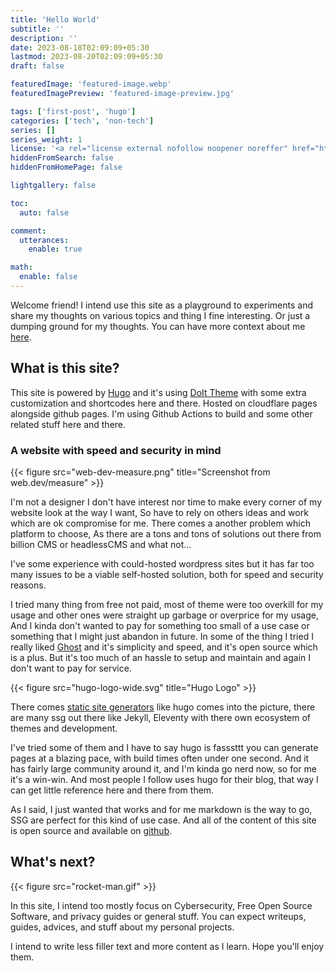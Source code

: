 ```yaml
---
title: 'Hello World'
subtitle: ''
description: ''
date: 2023-08-18T02:09:09+05:30
lastmod: 2023-08-20T02:09:09+05:30
draft: false

featuredImage: 'featured-image.webp'
featuredImagePreview: 'featured-image-preview.jpg'

tags: ['first-post', 'hugo']
categories: ['tech', 'non-tech']
series: []
series_weight: 1
license: '<a rel="license external nofollow noopener noreffer" href="https://creativecommons.org/licenses/by-nc/4.0/" target="_blank">CC BY-NC 4.0</a>'
hiddenFromSearch: false
hiddenFromHomePage: false

lightgallery: false

toc:
  auto: false

comment:
  utterances:
    enable: true

math:
  enable: false
---
```


Welcome friend! I intend use this site as a playground to experiments and share my thoughts on various topics and thing I fine interesting. Or just a dumping ground for my thoughts. You can have more context about me [here](/about/).

## What is this site?

This site is powered by [Hugo](https://gohugo.io/) and it's using [DoIt Theme](https://hugodoit.pages.dev) with some extra customization and shortcodes here and there. Hosted on cloudflare pages alongside github pages. I'm using Github Actions to build and some other related stuff here and there.

### A website with speed and security in mind

{{< figure src="web-dev-measure.png" title="Screenshot from web.dev/measure" >}}

I'm not a designer I don't have interest nor time to make every corner of my website look at the way I want, So have to rely on others ideas and work which are ok compromise for me. There comes a another problem which platform to choose, As there are a tons and tons of solutions out there from billion CMS or headlessCMS and what not...

I've some experience with could-hosted wordpress sites but it has far too many issues to be a viable self-hosted solution, both for speed and security reasons.

I tried many thing from free not paid, most of theme were too overkill for my usage and other ones were straight up garbage or overprice for my usage, And I kinda don't wanted to pay for something too small of a use case or something that I might just abandon in future. In some of the thing I tried I really liked [Ghost](https://ghost.org/) and it's simplicity and speed, and it's open source which is a plus. But it's too much of an hassle to setup and maintain and again I don't want to pay for service.

{{< figure src="hugo-logo-wide.svg" title="Hugo Logo" >}}

There comes [static site generators](https://www.cloudflare.com/en-gb/learning/performance/static-site-generator/) like hugo comes into the picture, there are many ssg out there like Jekyll, Eleventy with there own ecosystem of themes and development.

I've tried some of them and I have to say hugo is fasssttt you can generate pages at a blazing pace, with build times often under one second. And it has fairly large community around it, and I'm kinda go nerd now, so for me it's a win-win. And most people I follow uses hugo for their blog, that way I can get little reference here and there from them.

As I said, I just wanted that works and for me markdown is the way to go, SSG are perfect for this kind of use case. And all of the content of this site is open source and available on [github](https://github.com/coldter/kuldeep.tech).

## What's next?

{{< figure src="rocket-man.gif" >}}

In this site, I intend too mostly focus on Cybersecurity, Free Open Source Software, and privacy guides or general stuff. You can expect writeups, guides, advices, and stuff about my personal projects.

I intend to write less filler text and more content as I learn. Hope you'll enjoy them.
